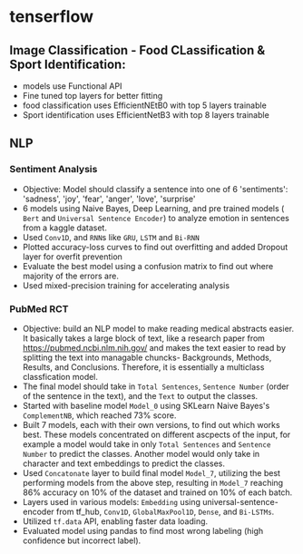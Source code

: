 # tenserflow

## Image Classification - Food CLassification & Sport Identification:

* models use Functional API
* Fine tuned top layers for better fitting
* food classification uses EfficientNEtB0 with top 5 layers trainable
* Sport identification uses EfficientNetB3 with top 8 layers trainable

## NLP 

### Sentiment Analysis

* Objective: Model should classify a sentence into one of 6 'sentiments': 'sadness', 'joy', 'fear', 'anger', 'love', 'surprise'
* 6 models using Naive Bayes, Deep Learning, and pre trained models ( `Bert` and `Universal Sentence Encoder`) to analyze emotion in sentences from a kaggle dataset. 
* Used `Conv1D`, and  `RNN`s like `GRU`, `LSTM` and `Bi-RNN` 
* Plotted accuracy-loss curves to find out overfitting and added Dropout layer for overfit prevention
* Evaluate the best model using a confusion matrix to find out where majority of the errors are.
* Used mixed-precision training for accelerating analysis

### PubMed RCT

* Objective:  build an NLP model to make reading medical abstracts easier. It basically takes a large block of text, like a research paper from https://pubmed.ncbi.nlm.nih.gov/ and makes the text easier to read by splitting the text into managable chuncks- Backgrounds, Methods, Results, and Conclusions. Therefore, it is essentially a multiclass classfication model.
* The final model should take in `Total Sentences`, `Sentence Number` (order of the sentence in the text), and the `Text` to output the classes.
* Started with baseline model `Model_0` using SKLearn Naive Bayes's `ComplementNB`, which reached 73% score.
* Built 7 models, each with their own versions, to find out which works best. These models concentrated on different ascpects of the input, for example a model would take in only `Total Sentences` and `Sentence Number` to predict the classes. Another model would only take in character and text embeddings to predict the classes.
* Used `Concatonate` layer to build final model `Model_7`, utilizing the best performing models from the above step, resulting in `Model_7` reaching 86% accuracy on 10% of the dataset and trained on 10% of each batch.
* Layers used in various models: `Embedding` using universal-sentence-encoder from tf_hub, `Conv1D`, `GlobalMaxPool1D`, `Dense`, and `Bi-LSTMs`.
* Utilized `tf.data` API, enabling faster data loading.
* Evaluated model using pandas to find most wrong labeling (high confidence but incorrect label).
